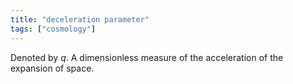 ```yaml
---
title: "deceleration parameter"
tags: ["cosmology"]
--- 
```


Denoted by $q$. A dimensionless measure of the acceleration of the expansion of space.